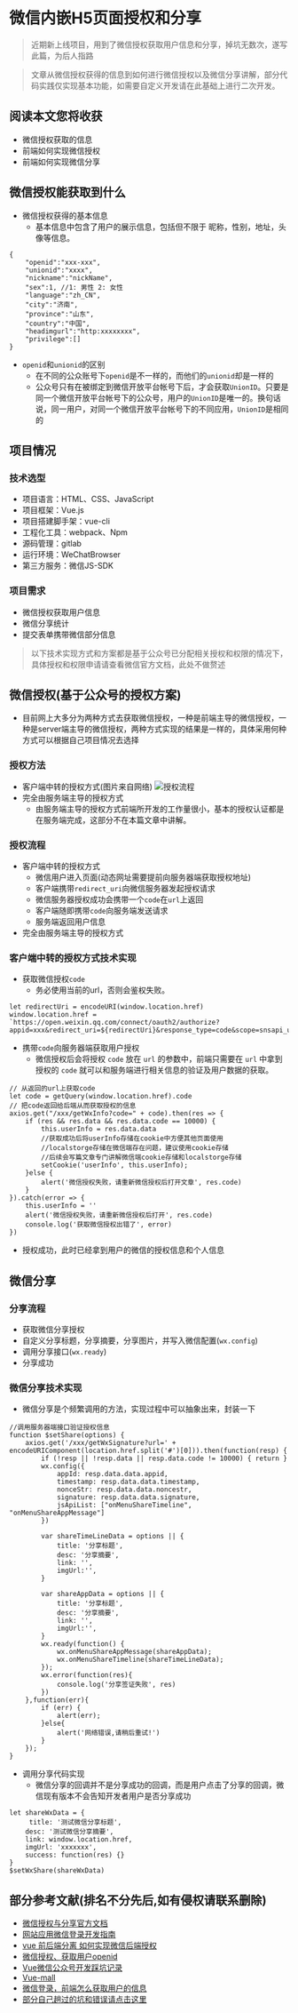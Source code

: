 # 微信内嵌H5页面授权和分享

> 近期新上线项目，用到了微信授权获取用户信息和分享，掉坑无数次，遂写此篇，为后人指路

> 文章从微信授权获得的信息到如何进行微信授权以及微信分享讲解，部分代码实践仅实现基本功能，如需要自定义开发请在此基础上进行二次开发。

## 阅读本文您将收获
* 微信授权获取的信息
* 前端如何实现微信授权
* 前端如何实现微信分享

## 微信授权能获取到什么
* 微信授权获得的基本信息
	* 基本信息中包含了用户的展示信息，包括但不限于 昵称，性别，地址，头像等信息。

```
{
    "openid":"xxx-xxx",
    "unionid":"xxxx",
    "nickname":"nickName",
    "sex":1, //1: 男性 2: 女性
    "language":"zh_CN",
    "city":"济南",
    "province":"山东",
    "country":"中国",
    "headimgurl":"http:xxxxxxxx",
    "privilege":[]
}
```
* `openid`和`unionid`的区别
	* 在不同的公众账号下`openid`是不一样的，而他们的`unionid`却是一样的
	* 公众号只有在被绑定到微信开放平台帐号下后，才会获取`UnionID`。只要是同一个微信开放平台帐号下的公众号，用户的`UnionID`是唯一的。换句话说，同一用户，对同一个微信开放平台帐号下的不同应用，`UnionID`是相同的

## 项目情况
### 技术选型
* 项目语言：HTML、CSS、JavaScript
* 项目框架：Vue.js
* 项目搭建脚手架：vue-cli
* 工程化工具：webpack、Npm
* 源码管理：gitlab
* 运行环境：WeChatBrowser
* 第三方服务：微信JS-SDK

### 项目需求
* 微信授权获取用户信息
* 微信分享统计
* 提交表单携带微信部分信息

> 以下技术实现方式和方案都是基于公众号已分配相关授权和权限的情况下，具体授权和权限申请请查看微信官方文档，此处不做赘述

## 微信授权(基于公众号的授权方案)
* 目前网上大多分为两种方式去获取微信授权，一种是前端主导的微信授权，一种是server端主导的微信授权，两种方式实现的结果是一样的，具体采用何种方式可以根据自己项目情况去选择

### 授权方法
* 客户端中转的授权方式(图片来自网络)
![授权流程](../images/wechat-auth.jpeg)
* 完全由服务端主导的授权方式
	* 由服务端主导的授权方式前端所开发的工作量很小，基本的授权认证都是在服务端完成，这部分不在本篇文章中讲解。

### 授权流程
* 客户端中转的授权方式
	* 微信用户进入页面(动态网址需要提前向服务器端获取授权地址)
	* 客户端携带`redirect_uri`向微信服务器发起授权请求
	* 微信服务器授权成功会携带一个`code`在`url`上返回
	* 客户端随即携带`code`向服务端发送请求
	* 服务端返回用户信息
* 完全由服务端主导的授权方式

### 客户端中转的授权方式技术实现
* 获取微信授权`code`
	* 务必使用当前的url，否则会鉴权失败。

```
let redirectUri = encodeURI(window.location.href)
window.location.href = `https://open.weixin.qq.com/connect/oauth2/authorize?appid=xxx&redirect_uri=${redirectUri}&response_type=code&scope=snsapi_userinfo&state=123#wechat_redirect`
```
* 携带`code`向服务器端获取用户授权
	* 微信授权后会将授权 `code` 放在 `url` 的参数中，前端只需要在 `url` 中拿到授权的 `code` 就可以和服务端进行相关信息的验证及用户数据的获取。

```
// 从返回的url上获取code
let code = getQuery(window.location.href).code
// 把code返回给后端从而获取授权的信息
axios.get("/xxx/getWxInfo?code=" + code).then(res => {
	if (res && res.data && res.data.code == 10000) {
		this.userInfo = res.data.data
		//获取成功后将userInfo存储在cookie中方便其他页面使用
		//localstorge存储在微信端存在问题，建议使用cookie存储
		//后续会写篇文章专门讲解微信端cookie存储和localstorge存储
		setCookie('userInfo', this.userInfo);
	}else {
		alert('微信授权失败，请重新微信授权后打开文章', res.code)
	}
}).catch(error => {
	this.userInfo = ''
	alert('微信授权失败，请重新微信授权后打开', res.code)
	console.log('获取微信授权出错了', error)
})
```
* 授权成功，此时已经拿到用户的微信的授权信息和个人信息

## 微信分享
### 分享流程
* 获取微信分享授权
* 自定义分享标题，分享摘要，分享图片，并写入微信配置(`wx.config`)
* 调用分享接口(`wx.ready`)
* 分享成功

### 微信分享技术实现
* 微信分享是个频繁调用的方法，实现过程中可以抽象出来，封装一下

```
//调用服务器端接口验证授权信息
function $setShare(options) {
	axios.get('/xxx/getWxSignature?url=' + encodeURIComponent(location.href.split('#')[0])).then(function(resp) {
	    if (!resp || !resp.data || resp.data.code != 10000) { return }
	    wx.config({
	        appId: resp.data.data.appid,
	        timestamp: resp.data.data.timestamp,
	        nonceStr: resp.data.data.noncestr,
	        signature: resp.data.data.signature,
	        jsApiList: ["onMenuShareTimeline", "onMenuShareAppMessage"]
	    })

	    var shareTimeLineData = options || {
	        title: '分享标题',
	        desc: '分享摘要',
	        link: '',
	        imgUrl:'',
	    }

	    var shareAppData = options || {
	        title: '分享标题',
	        desc: '分享摘要',
	        link: '',
	        imgUrl:'',
	    }
	    wx.ready(function() {
	        wx.onMenuShareAppMessage(shareAppData);
	        wx.onMenuShareTimeline(shareTimeLineData);
	    });
	    wx.error(function(res){
	        console.log('分享签证失败', res)
	    })
	},function(err){
	    if (err) {
	        alert(err);
	    }else{
	        alert('网络错误,请稍后重试!')
	    }
	});
}
```
* 调用分享代码实现
	* 微信分享的回调并不是分享成功的回调，而是用户点击了分享的回调，微信现有版本不会告知开发者用户是否分享成功


```
let shareWxData = {
	 title: '测试微信分享标题',
    desc: '测试微信分享摘要',
    link: window.location.href,
    imgUrl: 'xxxxxxx',
    success: function(res) {}
}
$setWxShare(shareWxData)
```

## 部分参考文献(排名不分先后,如有侵权请联系删除)
* [微信授权与分享官方文档](https://mp.weixin.qq.com/wiki?t=resource/res_main&id=mp1421141115)
* [网站应用微信登录开发指南](https://open.weixin.qq.com/cgi-bin/showdocument?action=dir_list&t=resource/res_list&verify=1&id=open1419316505&token=&lang=zh_CN)
* [vue 前后端分离 如何实现微信后端授权](https://www.v2ex.com/t/420936)
* [微信授权、获取用户openid](http://www.cnblogs.com/jinzhenzong/p/9035809.html)
* [Vue微信公众号开发踩坑记录](https://segmentfault.com/a/1190000010753247)
* [Vue-mall](https://github.com/qutz/vue-mall)
* [微信登录，前端怎么获取用户的信息](https://segmentfault.com/q/1010000012401356/)
* [部分自己趟过的坑和错误请点击这里](https://github.com/programmer-zhang/front-end/blob/master/profiles/wechat_error.md)